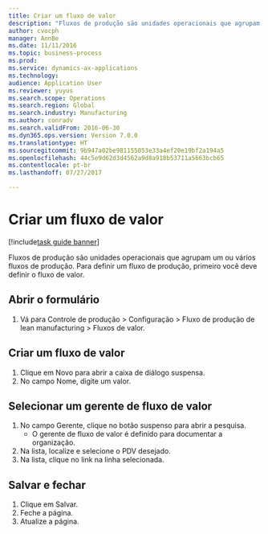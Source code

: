 ```yaml
--- 
title: Criar um fluxo de valor
description: "Fluxos de produção são unidades operacionais que agrupam um ou vários fluxos de produção."
author: cvocph
manager: AnnBe
ms.date: 11/11/2016
ms.topic: business-process
ms.prod: 
ms.service: dynamics-ax-applications
ms.technology: 
audience: Application User
ms.reviewer: yuyus
ms.search.scope: Operations
ms.search.region: Global
ms.search.industry: Manufacturing
ms.author: conradv
ms.search.validFrom: 2016-06-30
ms.dyn365.ops.version: Version 7.0.0
ms.translationtype: HT
ms.sourcegitcommit: 9b947a02be981155053e33a4ef20e19bf2a194a5
ms.openlocfilehash: 44c5e9d62d3d4562a9d8a918b53711a5663bcb65
ms.contentlocale: pt-br
ms.lasthandoff: 07/27/2017

---
```

# <a name="create-a-value-stream"></a>Criar um fluxo de valor

[!include[task guide banner](../../includes/task-guide-banner.md)]

Fluxos de produção são unidades operacionais que agrupam um ou vários fluxos de produção. Para definir um fluxo de produção, primeiro você deve definir o fluxo de valor.


## <a name="open-the-form"></a>Abrir o formulário
1. Vá para Controle de produção > Configuração > Fluxo de produção de lean manufacturing > Fluxos de valor.

## <a name="create-a-new-value-stream"></a>Criar um fluxo de valor
1. Clique em Novo para abrir a caixa de diálogo suspensa.
2. No campo Nome, digite um valor.

## <a name="select-a-value-stream-manager"></a>Selecionar um gerente de fluxo de valor
1. No campo Gerente, clique no botão suspenso para abrir a pesquisa.
    * O gerente de fluxo de valor é definido para documentar a organização.  
2. Na lista, localize e selecione o PDV desejado.
3. Na lista, clique no link na linha selecionada.

## <a name="save-and-close"></a>Salvar e fechar
1. Clique em Salvar.
2. Feche a página.
3. Atualize a página.


